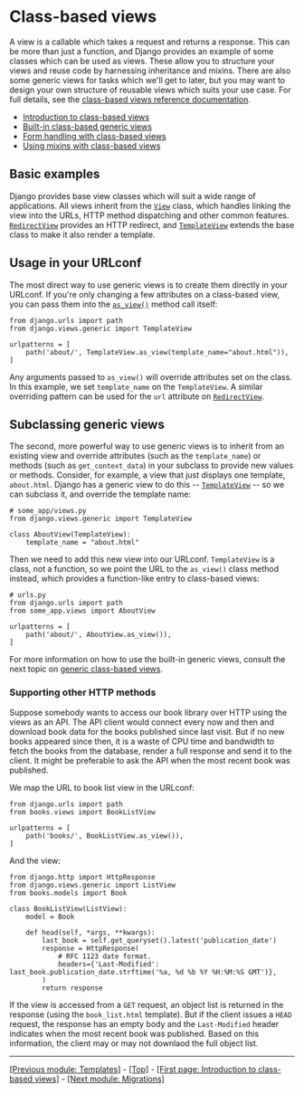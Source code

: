 # Class-based views

A view is a callable which takes a request and returns a response. This can be more than just a function, and Django provides an example of some classes which can be used as views. These allow you to structure your views and reuse code by harnessing inheritance and mixins. There are also some generic views for tasks which we'll get to later, but you may want to design your own structure of reusable views which suits your use case. For full details, see the [class-based views reference documentation](https://docs.djangoproject.com/en/4.0/ref/class-based-views/).

* [Introduction to class-based views](https://github.com/AndrewSRea/My_Learning_Port_II/tree/main/Django/Django_Docs/Class-based_Views/Intro_Class-based_Views#introduction-to-class-based-views)
* [Built-in class-based generic views](https://github.com/AndrewSRea/My_Learning_Port_II/tree/main/Django/Django_Docs/Class-based_Views/Built-in_Class-based_Views#built-in-class-based-generic-views)
* [Form handling with class-based views](https://github.com/AndrewSRea/My_Learning_Port_II/tree/main/Django/Django_Docs/Class-based_Views/Form_Handling_Class-based_Views#form-handling-with-class-based-views)
* [Using mixins with class-based views]()

## Basic examples

Django provides base view classes which will suit a wide range of applications. All views inherit from the [`View`](https://docs.djangoproject.com/en/4.0/ref/class-based-views/base/#django.views.generic.base.View) class, which handles linking the view into the URLs, HTTP method dispatching and other common features. [`RedirectView`](https://docs.djangoproject.com/en/4.0/ref/class-based-views/base/#django.views.generic.base.RedirectView) provides an HTTP redirect, and [`TemplateView`](https://docs.djangoproject.com/en/4.0/ref/class-based-views/base/#django.views.generic.base.TemplateView) extends the base class to make it also render a template.

## Usage in your URLconf

The most direct way to use generic views is to create them directly in your URLconf. If you're only changing a few attributes on a class-based view, you can pass them into the [`as_view()`](https://docs.djangoproject.com/en/4.0/ref/class-based-views/base/#django.views.generic.base.View.as_view) method call itself:
```
from django.urls import path
from django.views.generic import TemplateView

urlpatterns = [
    path('about/', TemplateView.as_view(template_name="about.html")),
]
```
Any arguments passed to `as_view()` will override attributes set on the class. In this example, we set `template_name` on the `TemplateView`. A similar overriding pattern can be used for the `url` attribute on [`RedirectView`](https://docs.djangoproject.com/en/4.0/ref/class-based-views/base/#django.views.generic.base.RedirectView).

## Subclassing generic views

The second, more powerful way to use generic views is to inherit from an existing view and override attributes (such as the `template_name`) or methods (such as `get_context_data`) in your subclass to provide new values or methods. Consider, for example, a view that just displays one template, `about.html`. Django has a generic view to do this -- [`TemplateView`](https://docs.djangoproject.com/en/4.0/ref/class-based-views/base/#django.views.generic.base.TemplateView) -- so we can subclass it, and override the template name:
```
# some_app/views.py
from django.views.generic import TemplateView

class AboutView(TemplateView):
    template_name = "about.html"
```
Then we need to add this new view into our URLconf. `TemplateView` is a class, not a function, so we point the URL to the `as_view()` class method instead, which provides a function-like entry to class-based views:
```
# urls.py
from django.urls import path
from some_app.views import AboutView

urlpatterns = [
    path('about/', AboutView.as_view()),
]
```
For more information on how to use the built-in generic views, consult the next topic on [generic class-based views]().

### Supporting other HTTP methods

Suppose somebody wants to access our book library over HTTP using the views as an API. The API client would connect every now and then and download book data for the books published since last visit. But if no new books appeared since then, it is a waste of CPU time and bandwidth to fetch the books from the database, render a full response and send it to the client. It might be preferable to ask the API when the most recent book was published.

We map the URL to book list view in the URLconf:
```
from django.urls import path
from books.views import BookListView

urlpatterns = [
    path('books/', BookListView.as_view()),
]
```
And the view:
```
from django.http import HttpResponse
from django.views.generic import ListView
from books.models import Book

class BookListView(ListView):
    model = Book

    def head(self, *args, **kwargs):
        last_book = self.get_queryset().latest('publication_date')
        response = HttpResponse(
            # RFC 1123 date format.
            headers={'Last-Modified': last_book.publication_date.strftime('%a, %d %b %Y %H:%M:%S GMT')},
        )
        return response
```
If the view is accessed from a `GET` request, an object list is returned in the response (using the `book_list.html` template). But if the client issues a `HEAD` request, the response has an empty body and the `Last-Modified` header indicates when the most recent book was published. Based on this information, the client may or may not downlaod the full object list.

<hr>

[[Previous module: Templates]](https://github.com/AndrewSRea/My_Learning_Port_II/tree/main/Django/Django_Docs/Templates#templates) - [[Top]](https://github.com/AndrewSRea/My_Learning_Port_II/tree/main/Django/Django_Docs/Class-based_Views#class-based-views) - [[First page: Introduction to class-based views]](https://github.com/AndrewSRea/My_Learning_Port_II/tree/main/Django/Django_Docs/Class-based_Views/Intro_Class-based_Views#introduction-to-class-based-views) - [[Next module: Migrations]]()